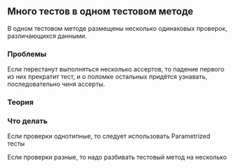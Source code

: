 ## Много тестов в одном тестовом методе
В одном тестовом методе размещены несколько одинаковых проверок, различающихся данными.

### Проблемы
Если перестанут выполняться несколько ассертов, то падение первого из них прекратит тест, и о поломке остальных придётся узнавать, последовательно чиня ассерты.

### Теория

### Что делать  
Если проверки однотипные, то следует использовать Parametrized тесты

Если проверки разные, то надо разбивать тестовый метод на несколько
